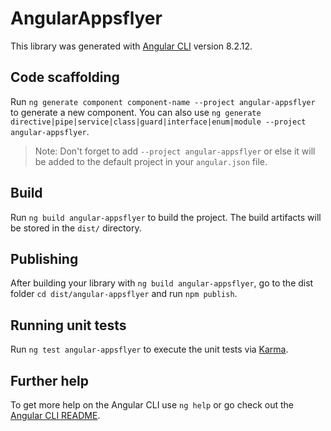 # AngularAppsflyer

This library was generated with [Angular CLI](https://github.com/angular/angular-cli) version 8.2.12.

## Code scaffolding

Run `ng generate component component-name --project angular-appsflyer` to generate a new component. You can also use `ng generate directive|pipe|service|class|guard|interface|enum|module --project angular-appsflyer`.
> Note: Don't forget to add `--project angular-appsflyer` or else it will be added to the default project in your `angular.json` file. 

## Build

Run `ng build angular-appsflyer` to build the project. The build artifacts will be stored in the `dist/` directory.

## Publishing

After building your library with `ng build angular-appsflyer`, go to the dist folder `cd dist/angular-appsflyer` and run `npm publish`.

## Running unit tests

Run `ng test angular-appsflyer` to execute the unit tests via [Karma](https://karma-runner.github.io).

## Further help

To get more help on the Angular CLI use `ng help` or go check out the [Angular CLI README](https://github.com/angular/angular-cli/blob/master/README.md).
